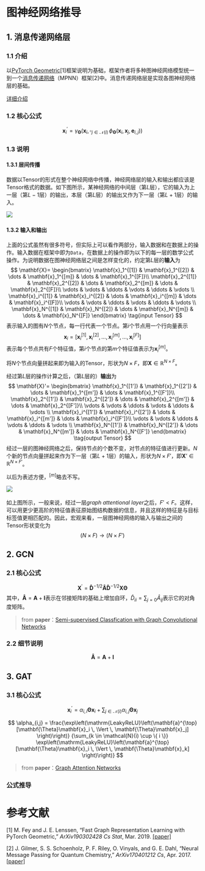 # 图神经网络推导

## 1. 消息传递网络层

### 1.1 介绍

以<u>PyTorch Geometric</u>[1]框架说明为基础，框架作者将多种图神经网络模型统一到一个<u>消息传递网络</u>（MPNN）框架[2]中。消息传递网络层是实现各图神经网络层的基础。

[详细介绍]()

### 1.2 核心公式

$$
\mathbf{x}_i^{\prime} = \gamma_{\mathbf{\Theta}} \left( \mathbf{x}_i,\square_{j \in \mathcal{N}(i)} \, \phi_{\mathbf{\Theta}}\left(\mathbf{x}_i, \mathbf{x}_j,\mathbf{e}_{i,j}\right) \right)
$$
### 1.3 说明

#### 1.3.1 层间传播

数据以Tensor的形式在整个神经网络中传播，神经网络层的输入和输出都应该是Tensor格式的数据。如下图所示，某神经网络的中间层（第$L$层），它的输入为上一层（第$L-1$层）的输出，本层（第$L$层）的输出又作为下一层（第$L+1$层）的输入。

![](..\..\assets\propagation.png"")

#### 1.3.2 输入和输出

上面的公式虽然有很多符号，但实际上可以看作两部分，输入数据和在数据上的操作。输入数据在框架中即为`Data`，在数据上的操作即为以下的每一层的数学公式操作。为说明数据在图神经网络层之间是怎样变化的，约定第$L$层的**输入**为
$$
\mathbf{X}=
\begin{bmatrix}
\mathbf{x}_1^{[1]} & \mathbf{x}_1^{[2]} & \dots & \mathbf{x}_1^{[m]} & \dots & \mathbf{x}_1^{[F]}\\ 
\mathbf{x}_2^{[1]} & \mathbf{x}_2^{[2]} & \dots & \mathbf{x}_2^{[m]} & \dots & \mathbf{x}_2^{[F]}\\
\vdots & \vdots & \ddots & \vdots & \ddots & \vdots \\
\mathbf{x}_i^{[1]} & \mathbf{x}_i^{[2]} & \dots & \mathbf{x}_i^{[m]} & \dots & \mathbf{x}_i^{[F]}\\
\vdots & \vdots & \ddots & \vdots & \ddots & \vdots \\
\mathbf{x}_N^{[1]} & \mathbf{x}_N^{[2]} & \dots & \mathbf{x}_N^{[m]} & \dots & \mathbf{x}_N^{[F]}
\end{bmatrix} \tag{input Tensor}
$$
表示输入的图有$N$个节点，每一行代表一个节点。第$i$个节点用一个行向量表示
$$
\mathbf{x}_i = \left[\mathbf{x}_i^{[1]},\mathbf{x}_i^{[2]},\dots, \mathbf{x}_i^{[m]},\dots,\mathbf{x}_i^{[F]}\right] \tag{node vector}
$$
表示每个节点共有$F$个特征值，第$i$个节点的第$m$个特征值表示为$\mathbf{x}_i^{[m]}$。

将$N$个节点向量拼起来即为输入的Tensor，形状为$N\times F$，即$\mathbf{X}\in\mathbb{R}^{N\times F}$。

经过第$L$层的操作计算之后，（第$L$层的）**输出**为
$$
\mathbf{X}'=
\begin{bmatrix}
\mathbf{x}_1^{[1']} & \mathbf{x}_1^{[2']} & \dots & \mathbf{x}_1^{[m']} & \dots & \mathbf{x}_1^{[F']}\\ 
\mathbf{x}_2^{[1']} & \mathbf{x}_2^{[2']} & \dots & \mathbf{x}_2^{[m']} & \dots & \mathbf{x}_2^{[F']}\\
\vdots & \vdots & \ddots & \vdots & \ddots & \vdots \\
\mathbf{x}_i^{[1']} & \mathbf{x}_i^{[2']} & \dots & \mathbf{x}_i^{[m']} & \dots & \mathbf{x}_i^{[F']}\\
\vdots & \vdots & \ddots & \vdots & \ddots & \vdots \\
\mathbf{x}_N^{[1']} & \mathbf{x}_N^{[2']} & \dots & \mathbf{x}_N^{[m']} & \dots & \mathbf{x}_N^{[F']}
\end{bmatrix} \tag{output Tensor}
$$
经过一层的图神经网络之后，保持节点的个数不变，对节点的特征值进行更新。$N$个新的节点向量拼起来作为下一层（第$L+1$层）的输入，形状为$N\times F'$，即$\mathbf{X}’\in\mathbb{R}^{N\times F'}$。

以后为表述方便，$^{[m]}$略去不写。

![](..\..\assets\gnns_layer.png)

如上图所示，一般来说，经过一层*graph attentional layer*之后，$F'<F$。这样，可以用更少更高阶的特征值表征原始图结构数据的信息，并且这样的特征是与目标标签值更相匹配的。因此，宏观来看，一层图神经网络的输入与输出之间的Tensor形状变化为
$$
(N\times F)\to (N\times F')
$$

## 2. GCN

### 2.1 核心公式

$$
\mathbf{X}^{\prime} = \mathbf{\hat{D}}^{-1/2} \mathbf{\hat{A}}\mathbf{\hat{D}}^{-1/2} \mathbf{X} \mathbf{\Theta}
$$
其中，$\mathbf{\hat{A}} = \mathbf{A} + \mathbf{I}$表示在邻接矩阵的基础上增加自环，$\hat{D}_{ii} = \sum_{j=0} \hat{A}_{ij}$表示它的对角度矩阵。

> from **paper**：[Semi-supervised Classfication with Graph Convolutional Networks](https://arxiv.org/abs/1609.02907) 

### 2.2 细节说明


$$
\mathbf{\hat{A}} = \mathbf{A} + \mathbf{I}
$$



## 3. GAT

### 3.1 核心公式

$$
\mathbf{x}^{\prime}_i = \alpha_{i,i}\mathbf{\Theta}\mathbf{x}_{i} +\sum_{j \in \mathcal{N}(i)} \alpha_{i,j}\mathbf{\Theta}\mathbf{x}_{j}
$$

$$
\alpha_{i,j} =   \frac{\exp\left(\mathrm{LeakyReLU}\left(\mathbf{a}^{\top}
[\mathbf{\Theta}\mathbf{x}_i \, \Vert \, \mathbf{\Theta}\mathbf{x}_j]
\right)\right)}
{\sum_{k \in \mathcal{N}(i) \cup \{ i \}}
 \exp\left(\mathrm{LeakyReLU}\left(\mathbf{a}^{\top}
[\mathbf{\Theta}\mathbf{x}_i \, \Vert \, \mathbf{\Theta}\mathbf{x}_k]
\right)\right)}
$$

> from **paper**：[Graph Attention Networks](https://arxiv.org/abs/1710.10903)

### 公式推导

# 参考文献

[1]   M. Fey and J. E. Lenssen, “Fast Graph Representation Learning with PyTorch Geometric,” *ArXiv190302428 Cs Stat*, Mar. 2019. [[paper]](https://arxiv.org/abs/1903.02428)

[2]   J. Gilmer, S. S. Schoenholz, P. F. Riley, O. Vinyals, and G. E. Dahl, “Neural Message Passing for Quantum Chemistry,” *ArXiv170401212 Cs*, Apr. 2017.  [[paper]](https://arxiv.org/abs/1704.01212)